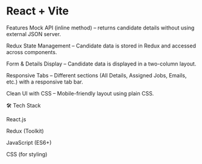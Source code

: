 # React + Vite
Features
Mock API (inline method) – returns candidate details without using external JSON server.

Redux State Management – Candidate data is stored in Redux and accessed across components.

Form & Details Display – Candidate data is displayed in a two-column layout.

Responsive Tabs – Different sections (All Details, Assigned Jobs, Emails, etc.) with a responsive tab bar.

Clean UI with CSS – Mobile-friendly layout using plain CSS.

🛠️ Tech Stack

React.js

Redux (Toolkit)

JavaScript (ES6+)

CSS (for styling)
